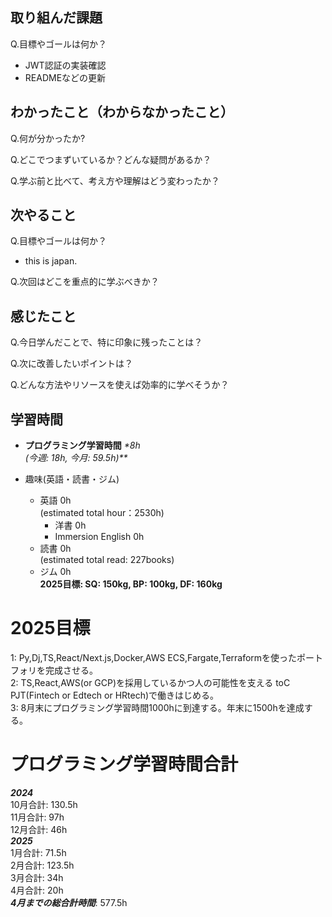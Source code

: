 ## 取り組んだ課題
Q.目標やゴールは何か？
- JWT認証の実装確認
- READMEなどの更新

## わかったこと（わからなかったこと）
Q.何が分かったか?

Q.どこでつまずいているか？どんな疑問があるか？

Q.学ぶ前と比べて、考え方や理解はどう変わったか？


## 次やること
Q.目標やゴールは何か？
- this is japan.
  
Q.次回はどこを重点的に学ぶべきか？


## 感じたこと
Q.今日学んだことで、特に印象に残ったことは？

Q.次に改善したいポイントは？

Q.どんな方法やリソースを使えば効率的に学べそうか？


## 学習時間
- **プログラミング学習時間**
_*8h<br>
(今週: 18h, 今月: 59.5h)**_

- 趣味(英語・読書・ジム)
  - 英語 0h<br>(estimated total hour：2530h)
    - 洋書 0h
    - Immersion English 0h
  - 読書 0h<br>(estimated total read: 227books)
  - ジム 0h<br>**2025目標: SQ: 150kg, BP: 100kg, DF: 160kg**

# 2025目標
1: Py,Dj,TS,React/Next.js,Docker,AWS ECS,Fargate,Terraformを使ったポートフォリを完成させる。<br>
2: TS,React,AWS(or GCP)を採用しているかつ人の可能性を支える toC PJT(Fintech or Edtech or HRtech)で働きはじめる。<br>
3: 8月末にプログラミング学習時間1000hに到達する。年末に1500hを達成する。<br>

# プログラミング学習時間合計
_**2024**_<br>
10月合計: 130.5h<br>
11月合計: 97h<br>
12月合計: 46h<br>
_**2025**_<br>
1月合計: 71.5h<br>
2月合計: 123.5h <br>
3月合計: 34h <br>
4月合計: 20h <br>
_**4月までの総合計時間**_: 577.5h
